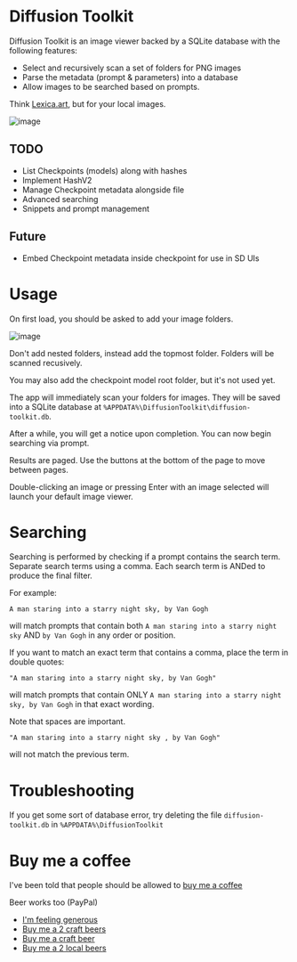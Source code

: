 # Diffusion Toolkit

Diffusion Toolkit is an image viewer backed by a SQLite database with the following features:

* Select and recursively scan a set of folders for PNG images 
* Parse the metadata (prompt & parameters) into a database
* Allow images to be searched based on prompts.

Think [Lexica.art](https://lexica.art/), but for your local images.

![image](https://user-images.githubusercontent.com/1910659/205200866-cac98b62-658c-4908-a188-09870d13acae.png)

## TODO

* List Checkpoints (models) along with hashes
* Implement HashV2
* Manage Checkpoint metadata alongside file
* Advanced searching
* Snippets and prompt management

## Future

* Embed Checkpoint metadata inside checkpoint for use in SD UIs

# Usage

On first load, you should be asked to add your image folders.

![image](https://user-images.githubusercontent.com/1910659/205201001-de9cfd43-554a-447c-bba4-36f674eb0c54.png)

Don't add nested folders, instead add the topmost folder. Folders will be scanned recusively.

You may also add the checkpoint model root folder, but it's not used yet.

The app will immediately scan your folders for images. They will be saved into a SQLite database at `%APPDATA%\DiffusionToolkit\diffusion-toolkit.db`.

After a while, you will get a notice upon completion. You can now begin searching via prompt.

Results are paged. Use the buttons at the bottom of the page to move between pages.

Double-clicking an image or pressing Enter with an image selected will launch your default image viewer.

# Searching

Searching is performed by checking if a prompt contains the search term.  Separate search terms using a comma. Each search term is ANDed to produce the final filter. 

For example:

```
A man staring into a starry night sky, by Van Gogh
```

will match prompts that contain both `A man staring into a starry night sky` AND `by Van Gogh` in any order or position.

If you want to match an exact term that contains a comma, place the term in double quotes:

```
"A man staring into a starry night sky, by Van Gogh"
```

will match prompts that contain ONLY `A man staring into a starry night sky, by Van Gogh` in that exact wording.

Note that spaces are important.

```
"A man staring into a starry night sky , by Van Gogh"
```

will not match the previous term.



# Troubleshooting

If you get some sort of database error, try deleting the file `diffusion-toolkit.db` in `%APPDATA%\DiffusionToolkit`

# Buy me a coffee

I've been told that people should be allowed to [buy me a coffee](https://www.buymeacoffee.com/rupertavery)

Beer works too (PayPal)

* [I'm feeling generous](https://www.paypal.me/rupertavery/25.00?locale.x=en_US)
* [Buy me a 2 craft beers](https://www.paypal.me/rupertavery/10.00?locale.x=en_US)
* [Buy me a craft beer](https://www.paypal.me/rupertavery/5.00?locale.x=en_US)
* [Buy me a 2 local beers](https://www.paypal.me/rupertavery/3.00?locale.x=en_US)
